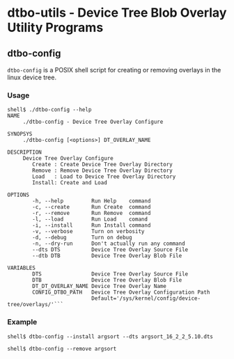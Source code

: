 dtbo-utils - Device Tree Blob Overlay Utility Programs
======================================================

## dtbo-config

```dtbo-config``` is a POSIX shell script for creating or removing overlays in the linux device tree.

### Usage

```console
shell$ ./dtbo-config --help
NAME
     ./dtbo-config - Device Tree Overlay Configure

SYNOPSYS
     ./dtbo-config [<options>] DT_OVERLAY_NAME

DESCRIPTION
     Device Tree Overlay Configure
        Create : Create Device Tree Overlay Directory
        Remove : Remove Device Tree Overlay Directory
        Load   : Load to Device Tree Overlay Directory
        Install: Create and Load

OPTIONS
        -h, --help         Run Help    command
        -c, --create       Run Create  command
        -r, --remove       Run Remove  command
        -l, --load         Run Load    comand
        -i, --install      Run Install command
        -v, --verbose      Turn on verbosity
        -d, --debug        Turn on debug
        -n, --dry-run      Don't actually run any command
        --dts DTS          Device Tree Overlay Source File
        --dtb DTB          Device Tree Overlay Blob File

VARIABLES
        DTS                Device Tree Overlay Source File
        DTB                Device Tree Overlay Blob File
        DT_DT_OVERLAY_NAME Device Tree Overlay Name
        CONFIG_DTBO_PATH   Device Tree Overlay Configuration Path
                           Default='/sys/kernel/config/device-tree/overlays/'```
```

### Example

```console
shell$ dtbo-config --install argsort --dts argsort_16_2_2_5.10.dts
```

```console
shell$ dtbo-config --remove argsort
```

